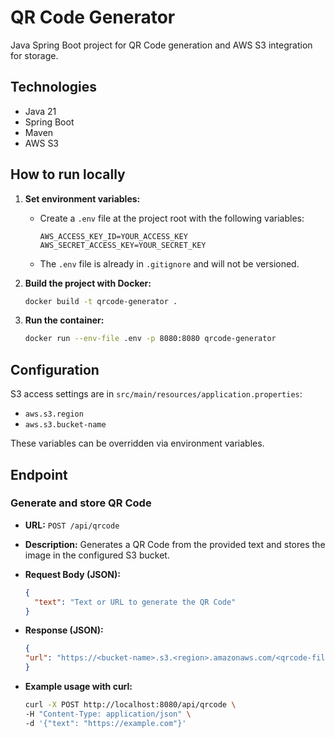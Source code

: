 # QR Code Generator

Java Spring Boot project for QR Code generation and AWS S3 integration for storage.

## Technologies

- Java 21
- Spring Boot
- Maven
- AWS S3

## How to run locally


1. **Set environment variables:**
    - Create a `.env` file at the project root with the following variables:
      ```
      AWS_ACCESS_KEY_ID=YOUR_ACCESS_KEY
      AWS_SECRET_ACCESS_KEY=YOUR_SECRET_KEY
      ```
    - The `.env` file is already in `.gitignore` and will not be versioned.

2. **Build the project with Docker:**
   ```sh
   docker build -t qrcode-generator .
   ```

3. **Run the container:**
   ```sh
   docker run --env-file .env -p 8080:8080 qrcode-generator
   ```

## Configuration

S3 access settings are in `src/main/resources/application.properties`:

- `aws.s3.region`
- `aws.s3.bucket-name`

These variables can be overridden via environment variables.

## Endpoint

### Generate and store QR Code

- **URL:** `POST /api/qrcode`
- **Description:** Generates a QR Code from the provided text and stores the image in the configured S3 bucket.
- **Request Body (JSON):**
  ```json
  {
    "text": "Text or URL to generate the QR Code"
  }
  ```
- **Response (JSON):**
    ```json
  {
  "url": "https://<bucket-name>.s3.<region>.amazonaws.com/<qrcode-file>.png"
  }
    ```
  
- **Example usage with curl:**
    ```sh
  curl -X POST http://localhost:8080/api/qrcode \
  -H "Content-Type: application/json" \
  -d '{"text": "https://example.com"}'
    ```